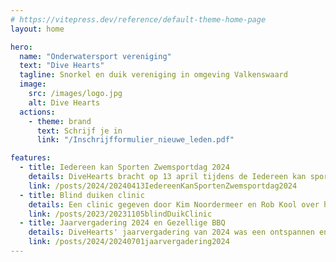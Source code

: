```yaml
---
# https://vitepress.dev/reference/default-theme-home-page
layout: home

hero:
  name: "Onderwatersport vereniging"
  text: "Dive Hearts"
  tagline: Snorkel en duik vereniging in omgeving Valkenswaard
  image:
    src: /images/logo.jpg
    alt: Dive Hearts
  actions:
    - theme: brand
      text: Schrijf je in
      link: "/Inschrijfformulier_nieuwe_leden.pdf"

features:
  - title: Iedereen kan Sporten Zwemsportdag 2024
    details: DiveHearts bracht op 13 april tijdens de Iedereen kan sporten Zwemsportdag in Weert opnieuw vele mensen met een beperking in aanraking met de duiksport.
    link: /posts/2024/20240413IedereenKanSportenZwemsportdag2024
  - title: Blind duiken clinic
    details: Een clinic gegeven door Kim Noordermeer en Rob Kool over het duiken met een visuele beperking
    link: /posts/2023/20231105blindDuikClinic
  - title: Jaarvergadering 2024 en Gezellige BBQ
    details: DiveHearts' jaarvergadering van 2024 was een ontspannen en gezellige bijeenkomst waarin we terugkeken op het afgelopen jaar, nieuwe plannen maakten én genoten van een heerlijke BBQ samen met onze leden.
    link: /posts/2024/20240701jaarvergadering2024
---
```


